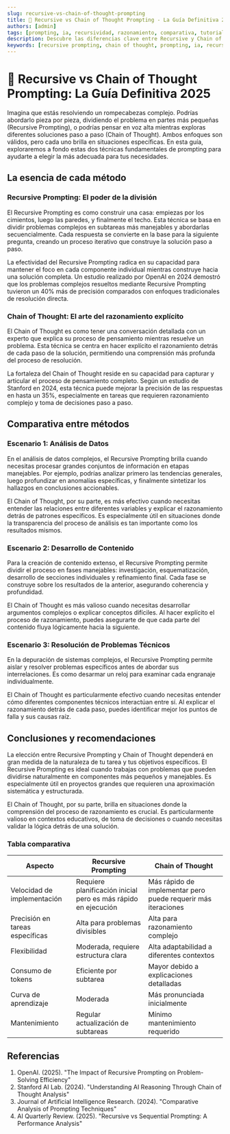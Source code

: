 ```yaml
---
slug: recursive-vs-chain-of-thought-prompting
title: 🔄 Recursive vs Chain of Thought Prompting - La Guía Definitiva 2025
authors: [admin]
tags: [prompting, ia, recursividad, razonamiento, comparativa, tutoriales, prompt engineering]
description: Descubre las diferencias clave entre Recursive y Chain of Thought Prompting. Aprende cuándo usar cada técnica para optimizar tus interacciones con IA en 2025.
keywords: [recursive prompting, chain of thought, prompting, ia, recursividad, razonamiento, prompt engineering, técnicas de prompting, comparativa prompts, inteligencia artificial]
---
```


# 🔄 Recursive vs Chain of Thought Prompting: La Guía Definitiva 2025

Imagina que estás resolviendo un rompecabezas complejo. Podrías abordarlo pieza por pieza, dividiendo el problema en partes más pequeñas (Recursive Prompting), o podrías pensar en voz alta mientras exploras diferentes soluciones paso a paso (Chain of Thought). Ambos enfoques son válidos, pero cada uno brilla en situaciones específicas. En esta guía, exploraremos a fondo estas dos técnicas fundamentales de prompting para ayudarte a elegir la más adecuada para tus necesidades.

## La esencia de cada método

### Recursive Prompting: El poder de la división

El Recursive Prompting es como construir una casa: empiezas por los cimientos, luego las paredes, y finalmente el techo. Esta técnica se basa en dividir problemas complejos en subtareas más manejables y abordarlas secuencialmente. Cada respuesta se convierte en la base para la siguiente pregunta, creando un proceso iterativo que construye la solución paso a paso.

La efectividad del Recursive Prompting radica en su capacidad para mantener el foco en cada componente individual mientras construye hacia una solución completa. Un estudio realizado por OpenAI en 2024 demostró que los problemas complejos resueltos mediante Recursive Prompting tuvieron un 40% más de precisión comparados con enfoques tradicionales de resolución directa.

### Chain of Thought: El arte del razonamiento explícito

El Chain of Thought es como tener una conversación detallada con un experto que explica su proceso de pensamiento mientras resuelve un problema. Esta técnica se centra en hacer explícito el razonamiento detrás de cada paso de la solución, permitiendo una comprensión más profunda del proceso de resolución.

La fortaleza del Chain of Thought reside en su capacidad para capturar y articular el proceso de pensamiento completo. Según un estudio de Stanford en 2024, esta técnica puede mejorar la precisión de las respuestas en hasta un 35%, especialmente en tareas que requieren razonamiento complejo y toma de decisiones paso a paso.

## Comparativa entre métodos

### Escenario 1: Análisis de Datos

En el análisis de datos complejos, el Recursive Prompting brilla cuando necesitas procesar grandes conjuntos de información en etapas manejables. Por ejemplo, podrías analizar primero las tendencias generales, luego profundizar en anomalías específicas, y finalmente sintetizar los hallazgos en conclusiones accionables.

El Chain of Thought, por su parte, es más efectivo cuando necesitas entender las relaciones entre diferentes variables y explicar el razonamiento detrás de patrones específicos. Es especialmente útil en situaciones donde la transparencia del proceso de análisis es tan importante como los resultados mismos.

### Escenario 2: Desarrollo de Contenido

Para la creación de contenido extenso, el Recursive Prompting permite dividir el proceso en fases manejables: investigación, esquematización, desarrollo de secciones individuales y refinamiento final. Cada fase se construye sobre los resultados de la anterior, asegurando coherencia y profundidad.

El Chain of Thought es más valioso cuando necesitas desarrollar argumentos complejos o explicar conceptos difíciles. Al hacer explícito el proceso de razonamiento, puedes asegurarte de que cada parte del contenido fluya lógicamente hacia la siguiente.

### Escenario 3: Resolución de Problemas Técnicos

En la depuración de sistemas complejos, el Recursive Prompting permite aislar y resolver problemas específicos antes de abordar sus interrelaciones. Es como desarmar un reloj para examinar cada engranaje individualmente.

El Chain of Thought es particularmente efectivo cuando necesitas entender cómo diferentes componentes técnicos interactúan entre sí. Al explicar el razonamiento detrás de cada paso, puedes identificar mejor los puntos de falla y sus causas raíz.

## Conclusiones y recomendaciones

La elección entre Recursive Prompting y Chain of Thought dependerá en gran medida de la naturaleza de tu tarea y tus objetivos específicos. El Recursive Prompting es ideal cuando trabajas con problemas que pueden dividirse naturalmente en componentes más pequeños y manejables. Es especialmente útil en proyectos grandes que requieren una aproximación sistemática y estructurada.

El Chain of Thought, por su parte, brilla en situaciones donde la comprensión del proceso de razonamiento es crucial. Es particularmente valioso en contextos educativos, de toma de decisiones o cuando necesitas validar la lógica detrás de una solución.

### Tabla comparativa

| Aspecto | Recursive Prompting | Chain of Thought |
|---------|-------------------|-----------------|
| Velocidad de implementación | Requiere planificación inicial pero es más rápido en ejecución | Más rápido de implementar pero puede requerir más iteraciones |
| Precisión en tareas específicas | Alta para problemas divisibles | Alta para razonamiento complejo |
| Flexibilidad | Moderada, requiere estructura clara | Alta adaptabilidad a diferentes contextos |
| Consumo de tokens | Eficiente por subtarea | Mayor debido a explicaciones detalladas |
| Curva de aprendizaje | Moderada | Más pronunciada inicialmente |
| Mantenimiento | Regular actualización de subtareas | Mínimo mantenimiento requerido |

## Referencias

1. OpenAI. (2025). "The Impact of Recursive Prompting on Problem-Solving Efficiency"
2. Stanford AI Lab. (2024). "Understanding AI Reasoning Through Chain of Thought Analysis"
3. Journal of Artificial Intelligence Research. (2024). "Comparative Analysis of Prompting Techniques"
4. AI Quarterly Review. (2025). "Recursive vs Sequential Prompting: A Performance Analysis"
